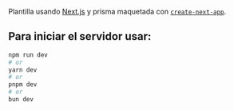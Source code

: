 Plantilla usando [Next.js](https://nextjs.org) y prisma maquetada con [`create-next-app`](https://nextjs.org/docs/app/api-reference/cli/create-next-app).

## Para iniciar el servidor usar:

```bash
npm run dev
# or
yarn dev
# or
pnpm dev
# or
bun dev
